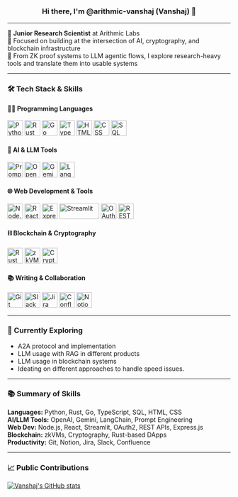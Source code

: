 <h3 align="center">Hi there, I'm @arithmic-vanshaj (Vanshaj) 👋</h3>

---

🔬 **Junior Research Scientist** at Arithmic Labs  
🧠 Focused on building at the intersection of AI, cryptography, and blockchain infrastructure  
🧪 From ZK proof systems to LLM agentic flows, I explore research-heavy tools and translate them into usable systems

---

### 🛠️ Tech Stack & Skills

#### 🧑‍💻 Programming Languages
<p>
  <img src="https://cdn.jsdelivr.net/gh/devicons/devicon/icons/python/python-original.svg" width="35" title="Python"/>
  <img src="https://cdn.jsdelivr.net/gh/devicons/devicon/icons/rust/rust-plain.svg" width="35" title="Rust"/>
  <img src="https://cdn.jsdelivr.net/gh/devicons/devicon/icons/go/go-original.svg" width="35" title="Go"/>
  <img src="https://cdn.jsdelivr.net/gh/devicons/devicon/icons/typescript/typescript-original.svg" width="35" title="TypeScript"/>
  <img src="https://cdn.jsdelivr.net/gh/devicons/devicon/icons/html5/html5-original.svg" width="35" title="HTML"/>
  <img src="https://cdn.jsdelivr.net/gh/devicons/devicon/icons/css3/css3-original.svg" width="35" title="CSS"/>
  <img src="https://cdn.jsdelivr.net/gh/devicons/devicon/icons/mysql/mysql-original.svg" width="35" title="SQL"/>
</p>

#### 🤖 AI & LLM Tools
<p>
  <img src="https://cdn.jsdelivr.net/gh/devicons/devicon/icons/python/python-original.svg" width="35" title="Prompt Engineering"/>
  <img src="https://cdn.jsdelivr.net/gh/devicons/devicon/icons/openai/openai-original.svg" width="35" title="OpenAI"/>
  <img src="https://upload.wikimedia.org/wikipedia/commons/thumb/5/5e/Google_Gemini_logo.svg/768px-Google_Gemini_logo.svg.png" width="35" title="Gemini"/>
  <img src="https://avatars.githubusercontent.com/u/110956150?s=200&v=4" width="35" title="LangChain"/>
</p>

#### 🌐 Web Development & Tools
<p>
  <img src="https://cdn.jsdelivr.net/gh/devicons/devicon/icons/nodejs/nodejs-original.svg" width="35" title="Node.js"/>
  <img src="https://cdn.jsdelivr.net/gh/devicons/devicon/icons/react/react-original.svg" width="35" title="React"/>
  <img src="https://cdn.jsdelivr.net/gh/devicons/devicon/icons/express/express-original.svg" width="35" title="Express"/>
  <img src="https://streamlit.io/images/brand/streamlit-logo-primary-colormark-darktext.svg" width="90" height="35" title="Streamlit"/>
  <img src="https://www.vectorlogo.zone/logos/oauthio/oauthio-icon.svg" width="35" title="OAuth2"/>
  <img src="https://cdn.jsdelivr.net/gh/devicons/devicon/icons/postman/postman-icon.svg" width="35" title="REST APIs"/>
</p>

#### ⛓️ Blockchain & Cryptography
<p>
  <img src="https://upload.wikimedia.org/wikipedia/commons/4/4a/Rust_programming_language_black_logo.svg" width="35" title="Rust DApps"/>
  <img src="https://cryptologos.cc/logos/ethereum-eth-logo.svg?v=032" width="35" title="zkVMs / Ethereum"/>
  <img src="https://upload.wikimedia.org/wikipedia/commons/thumb/7/70/Cryptography_icon.svg/1024px-Cryptography_icon.svg.png" width="35" title="Cryptography"/>
</p>

#### 📚 Writing & Collaboration
<p>
  <img src="https://cdn.jsdelivr.net/gh/devicons/devicon/icons/git/git-original.svg" width="35" title="Git"/>
  <img src="https://cdn.jsdelivr.net/gh/devicons/devicon/icons/slack/slack-original.svg" width="35" title="Slack"/>
  <img src="https://cdn.jsdelivr.net/gh/devicons/devicon/icons/jira/jira-original.svg" width="35" title="Jira"/>
  <img src="https://cdn.jsdelivr.net/gh/devicons/devicon/icons/confluence/confluence-original.svg" width="35" title="Confluence"/>
  <img src="https://upload.wikimedia.org/wikipedia/commons/4/45/Notion_app_logo.png" width="35" title="Notion"/>
</p>

---

### 🌱 Currently Exploring
- A2A protocol and implementation  
- LLM usage with RAG in different products  
- LLM usage in blockchain systems  
- Ideating on different approaches to handle speed issues.

---

### 📚 Summary of Skills

**Languages:** Python, Rust, Go, TypeScript, SQL, HTML, CSS  
**AI/LLM Tools:** OpenAI, Gemini, LangChain, Prompt Engineering  
**Web Dev:** Node.js, React, Streamlit, OAuth2, REST APIs, Express.js  
**Blockchain:** zkVMs, Cryptography, Rust-based DApps  
**Productivity:** Git, Notion, Jira, Slack, Confluence

---

### 📈 Public Contributions
[![Vanshaj's GitHub stats](https://github-readme-stats.vercel.app/api?username=arithmic-vanshaj)](https://github.com/anuraghazra/github-readme-stats)

<!---
arithmic-vanshaj/arithmic-vanshaj is a ✨ special ✨ repository because its `README.md` (this file) appears on your GitHub profile.
--->
